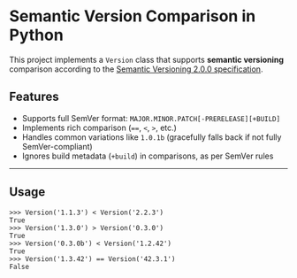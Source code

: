 # Semantic Version Comparison in Python

This project implements a `Version` class that supports **semantic versioning** comparison according to the [Semantic Versioning 2.0.0 specification](https://semver.org/).

## Features

- Supports full SemVer format: `MAJOR.MINOR.PATCH[-PRERELEASE][+BUILD]`
- Implements rich comparison (`==`, `<`, `>`, etc.)
- Handles common variations like `1.0.1b` (gracefully falls back if not fully SemVer-compliant)
- Ignores build metadata (`+build`) in comparisons, as per SemVer rules

---

## Usage
```
>>> Version('1.1.3') < Version('2.2.3')
True
>>> Version('1.3.0') > Version('0.3.0')
True
>>> Version('0.3.0b') < Version('1.2.42')
True
>>> Version('1.3.42') == Version('42.3.1')
False
```
